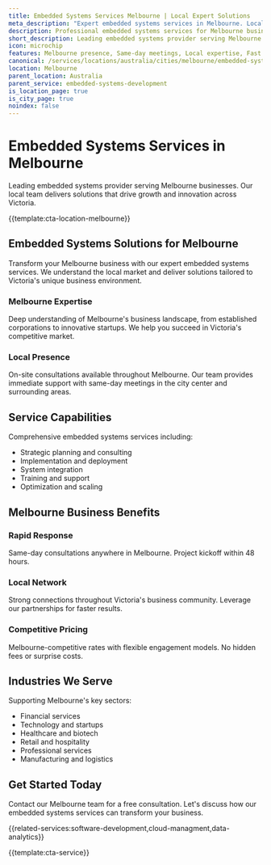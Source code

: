 ```yaml
---
title: Embedded Systems Services Melbourne | Local Expert Solutions
meta_description: "Expert embedded systems services in Melbourne. Local team, same-day consultations, proven results. Transform your business today."
description: Professional embedded systems services for Melbourne businesses
short_description: Leading embedded systems provider serving Melbourne and Victoria.
icon: microchip
features: Melbourne presence, Same-day meetings, Local expertise, Fast deployment, Competitive rates, Proven track record
canonical: /services/locations/australia/cities/melbourne/embedded-systems-development-melbourne.html
location: Melbourne
parent_location: Australia
parent_service: embedded-systems-development
is_location_page: true
is_city_page: true
noindex: false
---
```


# Embedded Systems Services in Melbourne

Leading embedded systems provider serving Melbourne businesses. Our local team delivers solutions that drive growth and innovation across Victoria.

{{template:cta-location-melbourne}}

## Embedded Systems Solutions for Melbourne

Transform your Melbourne business with our expert embedded systems services. We understand the local market and deliver solutions tailored to Victoria's unique business environment.

### Melbourne Expertise

Deep understanding of Melbourne's business landscape, from established corporations to innovative startups. We help you succeed in Victoria's competitive market.

### Local Presence

On-site consultations available throughout Melbourne. Our team provides immediate support with same-day meetings in the city center and surrounding areas.

## Service Capabilities

Comprehensive embedded systems services including:
- Strategic planning and consulting
- Implementation and deployment
- System integration
- Training and support
- Optimization and scaling

## Melbourne Business Benefits

### Rapid Response
Same-day consultations anywhere in Melbourne. Project kickoff within 48 hours.

### Local Network
Strong connections throughout Victoria's business community. Leverage our partnerships for faster results.

### Competitive Pricing
Melbourne-competitive rates with flexible engagement models. No hidden fees or surprise costs.

## Industries We Serve

Supporting Melbourne's key sectors:
- Financial services
- Technology and startups
- Healthcare and biotech
- Retail and hospitality
- Professional services
- Manufacturing and logistics

## Get Started Today

Contact our Melbourne team for a free consultation. Let's discuss how our embedded systems services can transform your business.

{{related-services:software-development,cloud-managment,data-analytics}}

{{template:cta-service}}
